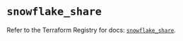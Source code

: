 # `snowflake_share`

Refer to the Terraform Registry for docs: [`snowflake_share`](https://registry.terraform.io/providers/snowflake-labs/snowflake/0.86.0/docs/resources/share).

